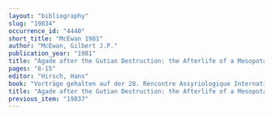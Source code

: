 ```yaml
---
layout: "bibliography"
slug: "19834"
occurrence_id: "4440"
short_title: "McEwan 1981"
author: "McEwan, Gilbert J.P."
publication_year: "1981"
title: "Agade after the Gutian Destruction: the Afterlife of a Mesopotamian City"
pages: "8-15"
editor: "Hirsch, Hans"
book: "Vorträge gehalten auf der 28. Rencontre Assyriologique Internationale in Wien 1981, AfO Beiheft 19, RAI 28 (Wien)"
title: "Agade after the Gutian Destruction: the Afterlife of a Mesopotamian City"
previous_item: "19837"
---
```

